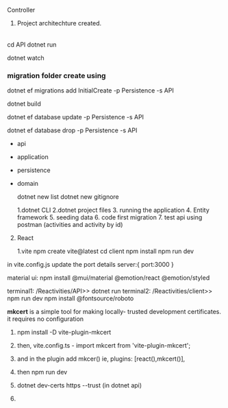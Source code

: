 Controller
  1. Project architechture created.
######
cd API
dotnet run

dotnet watch

### migration folder create using
dotnet ef migrations add InitialCreate -p Persistence -s API

dotnet build

dotnet ef database update -p Persistence  -s API

dotnet ef database drop -p Persistence -s API

- api
- application
- persistence
- domain

  dotnet new list
  dotnet new gitignore

  1.dotnet CLI
  2.dotnet project files
  3. running the application
  4. Entity framework
  5. seeding data
  6. code first migration
  7. test api using postman (activities and activity by id)

2. React
    
    1.vite
     npm create vite@latest
  cd client
  npm install
  npm run dev

 in  vite.config.js update the port details
  server:{
   port:3000
  }

material ui: 
npm install @mui/material @emotion/react @emotion/styled

terminal1: /Reactivities/API>> dotnet run
terminal2: /Reactivities/client>> npm run dev
npm install @fontsource/roboto

**mkcert** is a simple tool for making locally- trusted development certificates. it requires no configuration

1. npm install -D vite-plugin-mkcert
     
2. then, vite.config.ts  - import mkcert from 'vite-plugin-mkcert';
3.  and in the plugin  add mkcer() ie,   plugins: [react(),mkcert()],

4. then npm run dev
5. dotnet dev-certs https --trust (in dotnet api)
6. 



